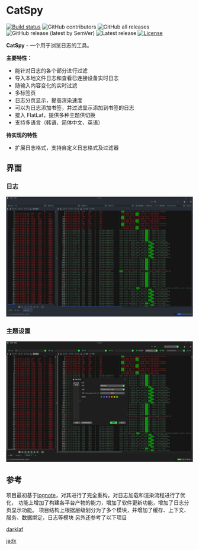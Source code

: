 # CatSpy

[![Build status](https://github.com/Gegenbauer/CatSpy_source/workflows/Build/badge.svg)](https://github.com/Gegenbauer/CatSpy_source/actions?query=workflow%3ABuild)
![GitHub contributors](https://img.shields.io/github/contributors/Gegenbauer/CatSpy_source)
![GitHub all releases](https://img.shields.io/github/downloads/Gegenbauer/CatSpy_source/total)
![GitHub release (latest by SemVer)](https://img.shields.io/github/downloads/Gegenbauer/CatSpy_source/latest/total)
![Latest release](https://img.shields.io/github/release/Gegenbauer/CatSpy_source.svg)
[![License](http://img.shields.io/:license-apache-blue.svg)](http://www.apache.org/licenses/LICENSE-2.0.html)

**CatSpy** - 一个用于浏览日志的工具。

**主要特性：**
- 能针对日志的各个部分进行过滤
- 导入本地文件日志和查看已连接设备实时日志
- 随输入内容变化的实时过滤
- 多标签页
- 日志分页显示，提高渲染速度
- 可以为日志添加书签，并过滤显示添加到书签的日志
- 接入 FlatLaf，提供多种主题供切换
- 支持多语言（韩语、简体中文、英语）

**待实现的特性**
- 扩展日志格式，支持自定义日志格式及过滤器

## 界面
### 日志
![log_main_interface.png](pic%2Flog_main_interface.png)

### 主题设置
![theme_configuration.png](pic%2Ftheme_configuration.png)

## 参考
项目最初基于[lognote](https://github.com/cdcsgit/lognote)，对其进行了完全重构，对日志加载和渲染流程进行了优化，
功能上增加了构建各平台产物的能力，增加了软件更新功能，增加了日志分页显示功能。
项目结构上根据层级划分为了多个模块，并增加了缓存、上下文、服务、数据绑定，日志等模块
另外还参考了以下项目

[darklaf](https://github.com/weisJ/darklaf)

[jadx](https://github.com/skylot/jadx)